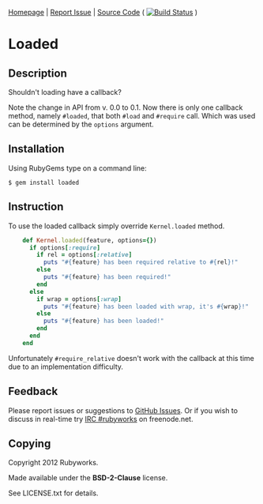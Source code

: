 [Homepage](http://rubygems.org/gems/loaded) |
[Report Issue](http://github.com/rubyworks/loaded/issues) |
[Source Code](http://github.com/rubyworks/loaded) 
( [![Build Status](https://secure.travis-ci.org/rubyworks/loaded.png)](http://travis-ci.org/rubyworks/loaded) )


# Loaded

## Description

Shouldn't loading have a callback?

Note the change in API from v. 0.0 to 0.1. Now there is only one callback method, namely `#loaded`,
that both `#load` and `#require` call. Which was used can be determined by the `options` argument.


## Installation

Using RubyGems type on a command line:

    $ gem install loaded


## Instruction

To use the loaded callback simply override `Kernel.loaded` method.

```ruby
    def Kernel.loaded(feature, options={})
      if options[:require]
        if rel = options[:relative]
          puts "#{feature} has been required relative to #{rel}!"
        else
          puts "#{feature} has been required!"
        end
      else
        if wrap = options[:wrap]
          puts "#{feature} has been loaded with wrap, it's #{wrap}!"  
        else
          puts "#{feature} has been loaded!" 
        end
      end
    end
```

Unfortunately `#require_relative` doesn't work with the callback at this time due to
an implementation difficulty.


## Feedback

Please report issues or suggestions to
[GitHub Issues](http://github.com/rubyworks/required/issues).
Or if you wish to discuss in real-time try [IRC #rubyworks](irc://chat.us.freenet.org/rubyworks) on freenode.net.


## Copying

Copyright 2012 Rubyworks.

Made available under the **BSD-2-Clause** license.

See LICENSE.txt for details.

